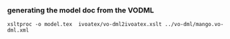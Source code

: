 ### generating the model doc from the VODML

```shell
xsltproc -o model.tex  ivoatex/vo-dml2ivoatex.xslt ../vo-dml/mango.vo-dml.xml
```
